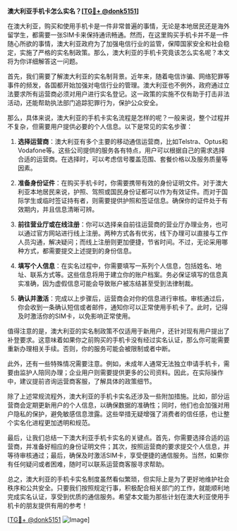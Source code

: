 **澳大利亚手机卡怎么实名？[[TG💪+ @donk5151](https://t.me/s/donk5151)]**

在澳大利亚，购买和使用手机卡是一件非常普遍的事情，无论是本地居民还是海外留学生，都需要一张SIM卡来保持通讯畅通。然而，在这里购买手机卡并不是一件随心所欲的事情，澳大利亚政府为了加强电信行业的监管，保障国家安全和社会稳定，实施了严格的实名制政策。那么，澳大利亚的手机卡究竟该怎么实名呢？本文将为你详细解答这一问题。

首先，我们需要了解澳大利亚的实名制背景。近年来，随着电信诈骗、网络犯罪等事件的频发，各国都开始加强对电信行业的管理。澳大利亚也不例外，政府通过立法要求所有运营商必须对用户进行实名登记。这一政策的实施不仅有助于打击非法活动，还能帮助执法部门追踪犯罪行为，保护公众安全。

那么，具体来说，澳大利亚的手机卡实名流程是怎样的呢？一般来说，整个过程并不复杂，但需要用户提供必要的个人信息。以下是常见的实名步骤：

1. **选择运营商**：澳大利亚有多个主要的移动通信运营商，比如Telstra、Optus和Vodafone等。这些公司提供的服务各有特点，用户可以根据自己的需求选择合适的运营商。在选择时，可以考虑信号覆盖范围、套餐价格以及服务质量等因素。

2. **准备身份证件**：在购买手机卡时，你需要携带有效的身份证明文件。对于澳大利亚本地居民来说，护照、驾照或国民身份证都可以作为有效证件。而对于国际学生或临时签证持有者，则需要提供护照和签证信息。确保你的证件处于有效期内，并且信息清晰可辨。

3. **前往营业厅或在线注册**：你可以选择亲自前往运营商的营业厅办理业务，也可以通过官方网站进行线上注册。两种方式各有优劣，线下办理可以直接与工作人员沟通，解决疑问；而线上注册则更加便捷，节省时间。不过，无论采用哪种方式，都需要提交上述提到的身份信息。

4. **填写个人信息**：在实名过程中，你需要填写一系列个人信息，包括姓名、地址、联系方式等。这些信息将用于建立你的账户档案。务必保证填写的信息真实准确，因为虚假信息可能会导致账户被冻结甚至受到法律制裁。

5. **确认并激活**：完成以上步骤后，运营商会对你的信息进行审核。审核通过后，你会收到一条确认短信或者邮件，通知你可以正常使用手机卡了。此时，记得及时激活你的SIM卡，以免影响正常使用。

值得注意的是，澳大利亚的实名制政策不仅适用于新用户，还针对现有用户提出了补登要求。这意味着如果你之前购买的手机卡没有经过实名认证，那么你可能需要重新办理相关手续。否则，你的服务可能会被限制或者中断。

此外，还有一些特殊情况需要注意。例如，未成年人通常无法独立申请手机卡，需要由监护人陪同办理；企业用户则需要提供更多的公司资料。因此，在实际操作中，建议提前咨询运营商客服，了解具体的政策细节。

除了上述常规流程外，澳大利亚的手机卡实名还涉及一些附加措施。比如，部分运营商会定期更新用户的个人信息，以确保数据的准确性；同时，他们也会加强对用户隐私的保护，避免敏感信息泄露。这些举措无疑增强了消费者的信任感，也让整个实名化进程更加透明和规范。

最后，让我们总结一下澳大利亚手机卡实名的关键点。首先，你需要选择合适的运营商，并准备好相应的身份证明文件；其次，按照运营商的要求提交个人信息，并等待审核通过；最后，确保及时激活SIM卡，享受便捷的通信服务。当然，如果你有任何疑问或者困难，随时可以联系运营商客服寻求帮助。

总之，澳大利亚的手机卡实名制度虽然看似繁琐，但实际上是为了更好地维护社会秩序和公共安全。只要我们按照规定行事，积极配合相关部门的工作，就能顺利地完成实名认证，享受到优质的通信服务。希望本文能为那些计划在澳大利亚使用手机卡的朋友提供有用的参考！

[[TG💪+ @donk5151](https://t.me/s/donk5151) ![Image](https://i.postimg.cc/rwNCRYN7/Snipaste-2025-04-30-17-27-05.png)]
